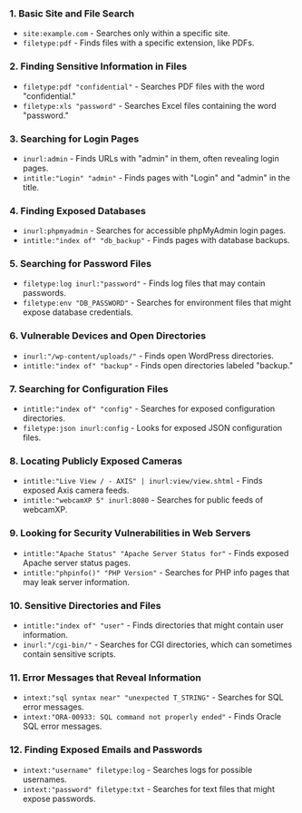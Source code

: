 
### 1. **Basic Site and File Search**
   - `site:example.com` - Searches only within a specific site.
   - `filetype:pdf` - Finds files with a specific extension, like PDFs.

### 2. **Finding Sensitive Information in Files**
   - `filetype:pdf "confidential"` - Searches PDF files with the word "confidential."
   - `filetype:xls "password"` - Searches Excel files containing the word "password."

### 3. **Searching for Login Pages**
   - `inurl:admin` - Finds URLs with "admin" in them, often revealing login pages.
   - `intitle:"Login" "admin"` - Finds pages with "Login" and "admin" in the title.

### 4. **Finding Exposed Databases**
   - `inurl:phpmyadmin` - Searches for accessible phpMyAdmin login pages.
   - `intitle:"index of" "db_backup"` - Finds pages with database backups.

### 5. **Searching for Password Files**
   - `filetype:log inurl:"password"` - Finds log files that may contain passwords.
   - `filetype:env "DB_PASSWORD"` - Searches for environment files that might expose database credentials.

### 6. **Vulnerable Devices and Open Directories**
   - `inurl:"/wp-content/uploads/"` - Finds open WordPress directories.
   - `intitle:"index of" "backup"` - Finds open directories labeled "backup."

### 7. **Searching for Configuration Files**
   - `intitle:"index of" "config"` - Searches for exposed configuration directories.
   - `filetype:json inurl:config` - Looks for exposed JSON configuration files.

### 8. **Locating Publicly Exposed Cameras**
   - `intitle:"Live View / - AXIS" | inurl:view/view.shtml` - Finds exposed Axis camera feeds.
   - `intitle:"webcamXP 5" inurl:8080` - Searches for public feeds of webcamXP.

### 9. **Looking for Security Vulnerabilities in Web Servers**
   - `intitle:"Apache Status" "Apache Server Status for"` - Finds exposed Apache server status pages.
   - `intitle:"phpinfo()" "PHP Version"` - Searches for PHP info pages that may leak server information.

### 10. **Sensitive Directories and Files**
   - `intitle:"index of" "user"` - Finds directories that might contain user information.
   - `inurl:"/cgi-bin/"` - Searches for CGI directories, which can sometimes contain sensitive scripts.

### 11. **Error Messages that Reveal Information**
   - `intext:"sql syntax near" "unexpected T_STRING"` - Searches for SQL error messages.
   - `intext:"ORA-00933: SQL command not properly ended"` - Finds Oracle SQL error messages.

### 12. **Finding Exposed Emails and Passwords**
   - `intext:"username" filetype:log` - Searches logs for possible usernames.
   - `intext:"password" filetype:txt` - Searches for text files that might expose passwords.

